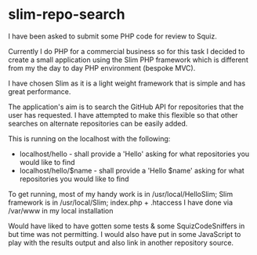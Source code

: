 # slim-repo-search

I have been asked to submit some PHP code for review to Squiz.

Currently I do PHP for a commercial business so for this task I decided to create a small application using the Slim PHP framework which is different from my the day to day PHP environment (bespoke MVC).

I have chosen Slim as it is a light weight framework that is simple and has great performance.

The application's aim is to search the GitHub API for repositories that the user has requested. I have attempted to make this flexible so that other searches on alternate repositories can be easily added.

This is running on the localhost with the following:
* localhost/hello - shall provide a 'Hello' asking for what repositories you would like to find
* localhost/hello/$name - shall provide a 'Hello $name' asking for what repositories you would like to find

To get running, most of my handy work is in /usr/local/HelloSlim;
Slim framework is in /usr/local/Slim;
index.php + .htaccess I have done via /var/www in my local installation

Would have liked to have gotten some tests & some SquizCodeSniffers in but time was not permitting. I would also have put in some JavaScript to play with the results output and also link in another repository source.